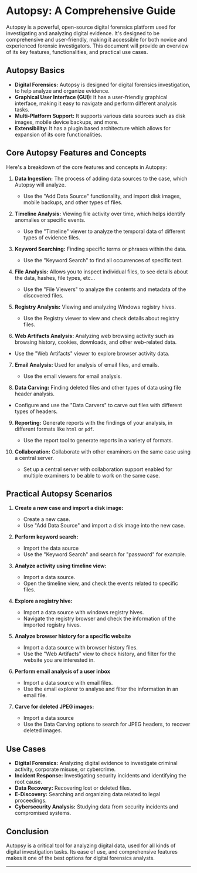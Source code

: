 
# Autopsy: A Comprehensive Guide

Autopsy is a powerful, open-source digital forensics platform used for investigating and analyzing digital evidence. It's designed to be comprehensive and user-friendly, making it accessible for both novice and experienced forensic investigators. This document will provide an overview of its key features, functionalities, and practical use cases.

## Autopsy Basics

*   **Digital Forensics:** Autopsy is designed for digital forensics investigation, to help analyze and organize evidence.
*   **Graphical User Interface (GUI):** It has a user-friendly graphical interface, making it easy to navigate and perform different analysis tasks.
*   **Multi-Platform Support:** It supports various data sources such as disk images, mobile device backups, and more.
*   **Extensibility:** It has a plugin based architecture which allows for expansion of its core functionalities.

## Core Autopsy Features and Concepts

Here's a breakdown of the core features and concepts in Autopsy:

1.  **Data Ingestion:** The process of adding data sources to the case, which Autopsy will analyze.
    *   Use the "Add Data Source" functionality, and import disk images, mobile backups, and other types of files.

2.  **Timeline Analysis:** Viewing file activity over time, which helps identify anomalies or specific events.
    *  Use the "Timeline" viewer to analyze the temporal data of different types of evidence files.

3.  **Keyword Searching:** Finding specific terms or phrases within the data.
     * Use the "Keyword Search" to find all occurrences of specific text.

4.  **File Analysis:** Allows you to inspect individual files, to see details about the data, hashes, file types, etc...
     * Use the "File Viewers" to analyze the contents and metadata of the discovered files.

5.  **Registry Analysis:** Viewing and analyzing Windows registry hives.
    *   Use the Registry viewer to view and check details about registry files.

6.  **Web Artifacts Analysis:** Analyzing web browsing activity such as browsing history, cookies, downloads, and other web-related data.
   * Use the "Web Artifacts" viewer to explore browser activity data.

7. **Email Analysis:** Used for analysis of email files, and emails.
    * Use the email viewers for email analysis.

8. **Data Carving:** Finding deleted files and other types of data using file header analysis.
  *  Configure and use the "Data Carvers" to carve out files with different types of headers.

9.  **Reporting:** Generate reports with the findings of your analysis, in different formats like `html` or `pdf`.
     *  Use the report tool to generate reports in a variety of formats.

10. **Collaboration:** Collaborate with other examiners on the same case using a central server.
    *   Set up a central server with collaboration support enabled for multiple examiners to be able to work on the same case.

## Practical Autopsy Scenarios

1.  **Create a new case and import a disk image:**
    *   Create a new case.
    * Use "Add Data Source" and import a disk image into the new case.

2.  **Perform keyword search:**
    *   Import the data source
    *   Use the "Keyword Search" and search for "password" for example.

3.  **Analyze activity using timeline view:**
    *   Import a data source.
    *   Open the timeline view, and check the events related to specific files.

4.  **Explore a registry hive:**
     *  Import a data source with windows registry hives.
     * Navigate the registry browser and check the information of the imported registry hives.

5. **Analyze browser history for a specific website**
   *  Import a data source with browser history files.
   *  Use the "Web Artifacts" view to check history, and filter for the website you are interested in.

6. **Perform email analysis of a user inbox**
    *  Import a data source with email files.
    * Use the email explorer to analyse and filter the information in an email file.

7. **Carve for deleted JPEG images:**
    *   Import a data source
    * Use the Data Carving options to search for JPEG headers, to recover deleted images.

## Use Cases

*   **Digital Forensics:** Analyzing digital evidence to investigate criminal activity, corporate misuse, or cybercrime.
*   **Incident Response:** Investigating security incidents and identifying the root cause.
*   **Data Recovery:** Recovering lost or deleted files.
*   **E-Discovery:** Searching and organizing data related to legal proceedings.
*   **Cybersecurity Analysis:** Studying data from security incidents and compromised systems.

## Conclusion

Autopsy is a critical tool for analyzing digital data, used for all kinds of digital investigation tasks. Its ease of use, and comprehensive features makes it one of the best options for digital forensics analysts.

---
